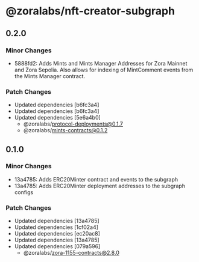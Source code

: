 # @zoralabs/nft-creator-subgraph

## 0.2.0

### Minor Changes

- 5888fd2: Adds Mints and Mints Manager Addresses for Zora Mainnet and Zora Sepolia. Also allows for indexing of MintComment events from the Mints Manager contract.

### Patch Changes

- Updated dependencies [b6fc3a4]
- Updated dependencies [b6fc3a4]
- Updated dependencies [5e6a4b0]
  - @zoralabs/protocol-deployments@0.1.7
  - @zoralabs/mints-contracts@0.1.2

## 0.1.0

### Minor Changes

- 13a4785: Adds ERC20Minter contract and events to the subgraph
- 13a4785: Adds ERC20Minter deployment addresses to the subgraph configs

### Patch Changes

- Updated dependencies [13a4785]
- Updated dependencies [1cf02a4]
- Updated dependencies [ec20ac8]
- Updated dependencies [13a4785]
- Updated dependencies [079a596]
  - @zoralabs/zora-1155-contracts@2.8.0
